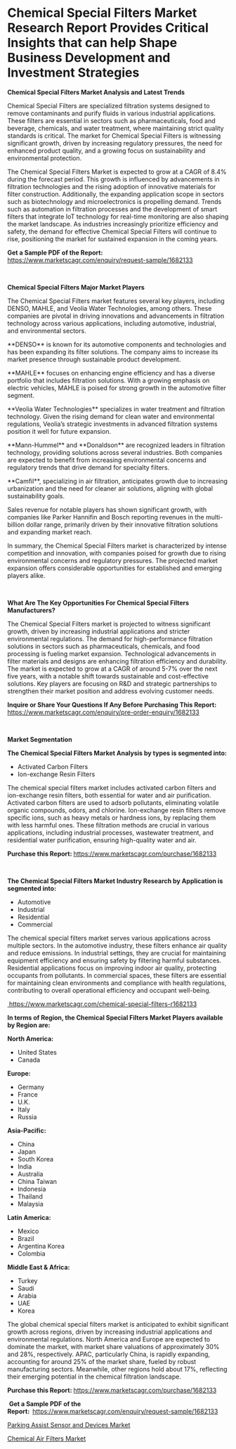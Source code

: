 <p><h1>Chemical Special Filters Market Research Report Provides Critical Insights that can help Shape Business Development and Investment Strategies</h1></p><p><strong>Chemical Special Filters Market Analysis and Latest Trends</strong></p>
<p><p>Chemical Special Filters are specialized filtration systems designed to remove contaminants and purify fluids in various industrial applications. These filters are essential in sectors such as pharmaceuticals, food and beverage, chemicals, and water treatment, where maintaining strict quality standards is critical. The market for Chemical Special Filters is witnessing significant growth, driven by increasing regulatory pressures, the need for enhanced product quality, and a growing focus on sustainability and environmental protection.</p><p>The Chemical Special Filters Market is expected to grow at a CAGR of 8.4% during the forecast period. This growth is influenced by advancements in filtration technologies and the rising adoption of innovative materials for filter construction. Additionally, the expanding application scope in sectors such as biotechnology and microelectronics is propelling demand. Trends such as automation in filtration processes and the development of smart filters that integrate IoT technology for real-time monitoring are also shaping the market landscape. As industries increasingly prioritize efficiency and safety, the demand for effective Chemical Special Filters will continue to rise, positioning the market for sustained expansion in the coming years.</p></p>
<p><strong>Get a Sample PDF of the Report:&nbsp;</strong> <a href="https://www.marketscagr.com/enquiry/request-sample/1682133?utm_campaign=2031&utm_medium=2&utm_source=Github&utm_content=ia&utm_term=24032025&utm_id=chemical-special-filters">https://www.marketscagr.com/enquiry/request-sample/1682133</a></p>
<p>&nbsp;</p>
<p><strong>Chemical Special Filters Major Market Players</strong></p>
<p><p>The Chemical Special Filters market features several key players, including DENSO, MAHLE, and Veolia Water Technologies, among others. These companies are pivotal in driving innovations and advancements in filtration technology across various applications, including automotive, industrial, and environmental sectors.</p><p>**DENSO** is known for its automotive components and technologies and has been expanding its filter solutions. The company aims to increase its market presence through sustainable product development.</p><p>**MAHLE** focuses on enhancing engine efficiency and has a diverse portfolio that includes filtration solutions. With a growing emphasis on electric vehicles, MAHLE is poised for strong growth in the automotive filter segment.</p><p>**Veolia Water Technologies** specializes in water treatment and filtration technology. Given the rising demand for clean water and environmental regulations, Veolia’s strategic investments in advanced filtration systems position it well for future expansion.</p><p>**Mann-Hummel** and **Donaldson** are recognized leaders in filtration technology, providing solutions across several industries. Both companies are expected to benefit from increasing environmental concerns and regulatory trends that drive demand for specialty filters.</p><p>**Camfil**, specializing in air filtration, anticipates growth due to increasing urbanization and the need for cleaner air solutions, aligning with global sustainability goals.</p><p>Sales revenue for notable players has shown significant growth, with companies like Parker Hannifin and Bosch reporting revenues in the multi-billion dollar range, primarily driven by their innovative filtration solutions and expanding market reach. </p><p>In summary, the Chemical Special Filters market is characterized by intense competition and innovation, with companies poised for growth due to rising environmental concerns and regulatory pressures. The projected market expansion offers considerable opportunities for established and emerging players alike.</p></p>
<p>&nbsp;</p>
<p><strong>What Are The Key Opportunities For Chemical Special Filters Manufacturers?</strong></p>
<p><p>The Chemical Special Filters market is projected to witness significant growth, driven by increasing industrial applications and stricter environmental regulations. The demand for high-performance filtration solutions in sectors such as pharmaceuticals, chemicals, and food processing is fueling market expansion. Technological advancements in filter materials and designs are enhancing filtration efficiency and durability. The market is expected to grow at a CAGR of around 5-7% over the next five years, with a notable shift towards sustainable and cost-effective solutions. Key players are focusing on R&D and strategic partnerships to strengthen their market position and address evolving customer needs.</p></p>
<p><strong>Inquire or Share Your Questions If Any Before Purchasing This Report:</strong> <a href="https://www.marketscagr.com/enquiry/pre-order-enquiry/1682133?utm_campaign=2031&utm_medium=2&utm_source=Github&utm_content=ia&utm_term=24032025&utm_id=chemical-special-filters">https://www.marketscagr.com/enquiry/pre-order-enquiry/1682133</a></p>
<p>&nbsp;</p>
<p><strong>Market Segmentation</strong></p>
<p><strong>The Chemical Special Filters Market Analysis by types is segmented into:</strong></p>
<p><ul><li>Activated Carbon Filters</li><li>Ion-exchange Resin Filters</li></ul></p>
<p><p>The chemical special filters market includes activated carbon filters and ion-exchange resin filters, both essential for water and air purification. Activated carbon filters are used to adsorb pollutants, eliminating volatile organic compounds, odors, and chlorine. Ion-exchange resin filters remove specific ions, such as heavy metals or hardness ions, by replacing them with less harmful ones. These filtration methods are crucial in various applications, including industrial processes, wastewater treatment, and residential water purification, ensuring high-quality water and air.</p></p>
<p><strong>Purchase this Report:&nbsp;</strong><a href="https://www.marketscagr.com/purchase/1682133?utm_campaign=2031&utm_medium=2&utm_source=Github&utm_content=ia&utm_term=24032025&utm_id=chemical-special-filters">https://www.marketscagr.com/purchase/1682133</a></p>
<p>&nbsp;</p>
<p><strong>The Chemical Special Filters Market Industry Research by Application is segmented into:</strong></p>
<p><ul><li>Automotive</li><li>Industrial</li><li>Residential</li><li>Commercial</li></ul></p>
<p><p>The chemical special filters market serves various applications across multiple sectors. In the automotive industry, these filters enhance air quality and reduce emissions. In industrial settings, they are crucial for maintaining equipment efficiency and ensuring safety by filtering harmful substances. Residential applications focus on improving indoor air quality, protecting occupants from pollutants. In commercial spaces, these filters are essential for maintaining clean environments and compliance with health regulations, contributing to overall operational efficiency and occupant well-being.</p></p>
<p><a href="https://www.marketscagr.com/chemical-special-filters-r1682133?utm_campaign=2031&utm_medium=2&utm_source=Github&utm_content=ia&utm_term=24032025&utm_id=chemical-special-filters">&nbsp;https://www.marketscagr.com/chemical-special-filters-r1682133</a></p>
<p><strong>In terms of Region, the Chemical Special Filters Market Players available by Region are:</strong></p>
<p>
    <p> <strong> North America: </strong>
        <ul>
            <li>United States</li>
            <li>Canada</li>
        </ul>
        </p> 
    <p> <strong> Europe: </strong>
        <ul>
            <li>Germany</li>
            <li>France</li>
            <li>U.K.</li>
            <li>Italy</li>
            <li>Russia</li>
        </ul>
        </p> 
    <p> <strong> Asia-Pacific: </strong>
        <ul>
            <li>China</li>
            <li>Japan</li>
            <li>South Korea</li>
            <li>India</li>
            <li>Australia</li>
            <li>China Taiwan</li>
            <li>Indonesia</li>
            <li>Thailand</li>
            <li>Malaysia</li>
        </ul>
        </p> 
    <p> <strong> Latin America: </strong>
        <ul>
            <li>Mexico</li>
            <li>Brazil</li>
            <li>Argentina Korea</li>
            <li>Colombia</li>
        </ul>
        </p> 
    <p> <strong> Middle East & Africa: </strong>
        <ul>
            <li>Turkey</li>
            <li>Saudi</li>
            <li>Arabia</li>
            <li>UAE</li>
            <li>Korea</li>
        </ul>
    </p>
    </p>
<p><p>The global chemical special filters market is anticipated to exhibit significant growth across regions, driven by increasing industrial applications and environmental regulations. North America and Europe are expected to dominate the market, with market share valuations of approximately 30% and 28%, respectively. APAC, particularly China, is rapidly expanding, accounting for around 25% of the market share, fueled by robust manufacturing sectors. Meanwhile, other regions hold about 17%, reflecting their emerging potential in the chemical filtration landscape.</p></p>
<p><strong>Purchase this Report: </strong><a href="https://www.marketscagr.com/purchase/1682133?utm_campaign=2031&utm_medium=2&utm_source=Github&utm_content=ia&utm_term=24032025&utm_id=chemical-special-filters">https://www.marketscagr.com/purchase/1682133</a></p>
<p>&nbsp;<strong>Get a Sample PDF of the Report:&nbsp;&nbsp;</strong><a href="https://www.marketscagr.com/enquiry/request-sample/1682133?utm_campaign=2031&utm_medium=2&utm_source=Github&utm_content=ia&utm_term=24032025&utm_id=chemical-special-filters">https://www.marketscagr.com/enquiry/request-sample/1682133</a></p>
<p><strong></strong></p>
<p><p><a href="https://github.com/aloyoarmahvr/Market-Research-Report-List-1/blob/main/parking-assist-sensor-and-devices-market.md?utm_campaign=2031&utm_medium=2&utm_source=Github&utm_content=ia&utm_term=24032025&utm_id=chemical-special-filters">Parking Assist Sensor and Devices Market</a></p><p><a href="https://github.com/PeterParrish5/Market-Research-Report-List-7/blob/main/chemical-air-filters-market.md?utm_campaign=2031&utm_medium=2&utm_source=Github&utm_content=ia&utm_term=24032025&utm_id=chemical-special-filters">Chemical Air Filters Market</a></p></p>